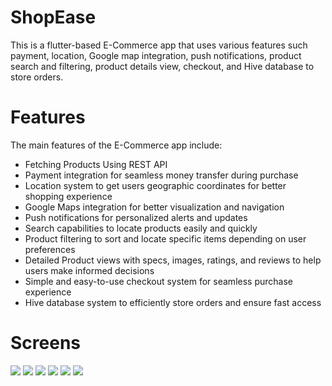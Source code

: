 # ShopEase

This is a flutter-based E-Commerce app that uses various features such payment, location, Google map integration, push notifications, product search and filtering, product details view, checkout, and Hive database to store orders.

# Features

The main features of the E-Commerce app include:

- Fetching Products Using REST API
- Payment integration for seamless money transfer during purchase
- Location system to get users geographic coordinates for better shopping experience
- Google Maps integration for better visualization and navigation
- Push notifications for personalized alerts and updates
- Search capabilities to locate products easily and quickly
- Product filtering to sort and locate specific items depending on user preferences
- Detailed Product views with specs, images, ratings, and reviews to help users make informed decisions
- Simple and easy-to-use checkout system for seamless purchase experience
- Hive database system to efficiently store orders and ensure fast access

# Screens

![](https://github.com/yazansh101/ShopEase/assets/90346216/2b58d9a0-1cf8-424d-8d62-e384b18cc1c2)
![](https://github.com/yazansh101/ShopEase/assets/90346216/1edd9cf0-859e-49f6-bcae-74f358b6f7bd)
![](https://github.com/yazansh101/ShopEase/assets/90346216/37697963-08c3-4395-ba50-eba0550e824e)
![](https://github.com/yazansh101/ShopEase/assets/90346216/a9514627-6ee1-4c4e-aee6-0ee7ef611736)
![](https://github.com/yazansh101/ShopEase/assets/90346216/68b48aea-942a-4ccb-9653-dc8b9dccb75f)
![](https://github.com/yazansh101/ShopEase/assets/90346216/d53bdf18-75bc-4faf-aa8e-a01c608a01d0)

